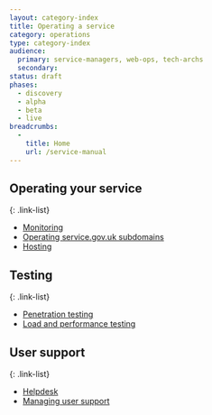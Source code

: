 ```yaml
---
layout: category-index
title: Operating a service
category: operations
type: category-index
audience:
  primary: service-managers, web-ops, tech-archs
  secondary: 
status: draft
phases:
  - discovery
  - alpha
  - beta
  - live
breadcrumbs:
  -
    title: Home
    url: /service-manual
---
```



## Operating your service

{: .link-list} 
* [Monitoring](/service-manual/operations/.html)
* [Operating service.gov.uk subdomains](/service-manual/operations/.html)
* [Hosting](/service-manual/operations/.html)

## Testing

{: .link-list} 
* [Penetration testing](/service-manual/operations/.html)
* [Load and performance testing](/service-manual/operations/.html)

## User support

{: .link-list} 
* [Helpdesk](/service-manual/operations/.html)
* [Managing user support](/service-manual/operations/.html)
